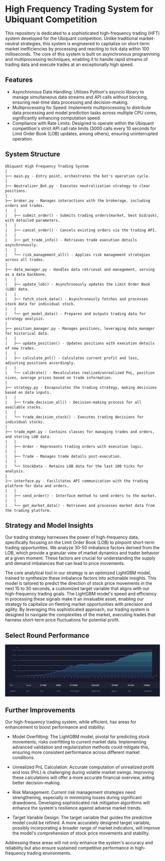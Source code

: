 # High Frequency Trading System for Ubiquant Competition
This repository is dedicated to a sophisticated high-frequency trading (HFT) system developed for the Ubiquant competition. Unlike traditional market-neutral strategies, this system is engineered to capitalize on short-term market inefficiencies by processing and reacting to tick data within 100 milliseconds. The core of this system is built on asynchronous programming and multiprocessing techniques, enabling it to handle rapid streams of trading data and execute trades at an exceptionally high speed.

## Features
- Asynchronous Data Handling: Utilizes Python's asyncio library to manage simultaneous data streams and API calls without blocking, ensuring real-time data processing and decision-making.
- Multiprocessing for Speed: Implements multiprocessing to distribute data processing and model prediction tasks across multiple CPU cores, significantly enhancing computation speed.
- Compliance with Rate Limits: Designed to operate within the Ubiquant competition's strict API call rate limits (3000 calls every 10 seconds for Limit Order Book (LOB) updates, among others), ensuring uninterrupted operation.

## System Structure
```
Ubiquant High Frequency Trading System
|
├── main.py - Entry point, orchestrates the bot's operation cycle.
|
├── Neutralizer_Bot.py - Executes neutralization strategy to clear positions.
|
├── broker.py - Manages interactions with the brokerage, including orders and trades.
|   |
|   ├── submit_order() - Submits trading orders(market, best bid/ask), with detailed parameters.
|   |
|   ├── cancel_order() - Cancels existing orders via the trading API.
|   |
|   ├── get_trade_info() - Retrieves trade execution details asynchronously.
|   |
|   └── risk_management_all() - Applies risk management strategies across all trades.
|
├── data_manager.py - Handles data retrieval and management, serving as a data backbone.
|   |
|   ├── update_lob() - Asynchronously updates the Limit Order Book (LOB) data.
|   |
|   ├── fetch_stock_data() - Asynchronously fetches and processes stock data for individual stock.
|   |
|   └── get_model_data() - Prepares and outputs trading data for strategy analysis.
|
├── position_manager.py - Manages positions, leveraging data_manager for historical data.
|   |
|   ├── update_position() - Updates positions with execution details of new trades.
|   |
|   ├── calculate_pnl() - Calculates current profit and loss, adjusting positions accordingly.
|   |
|   └── calibrate() - Recalculates realized/unrealized PnL, position sizes, average prices based on trade information.
|
├── strategy.py - Encapsulates the trading strategy, making decisions based on data inputs.
|   |
|   ├── trade_decision_all() - Decision-making process for all available stocks.
|   |
|   └── trade_decision_stock() - Executes trading decisions for individual stocks.
|
├── trade_mgmt.py - Contains classes for managing trades and orders, and storing LOB data.
|   |
|   ├── Order - Represents trading orders with execution logic.
|   |
|   ├── Trade - Manages trade details post-execution.
|   |
|   └── StockData - Retains LOB data for the last 100 ticks for analysis.
|
├── interface.py - Facilitates API communication with the trading platform for data and orders.
|   |
|   ├── send_order() - Interface method to send orders to the market.
|   |
|   └── get_market_data() - Retrieves and processes market data from the trading platform.
```

## Strategy and Model Insights
Our trading strategy harnesses the power of high-frequency data, specifically focusing on the Limit Order Book (LOB) to pinpoint short-term trading opportunities. We analyze 30-50 imbalance factors derived from the LOB, which provide a granular view of market dynamics and trader behavior at a given moment. These factors are crucial for understanding the supply and demand imbalances that can lead to price movements.

The core analytical tool in our strategy is an optimized LightGBM model, trained to synthesize these imbalance factors into actionable insights. This model is tailored to predict the direction of stock price movements in the next 15 to 30 seconds, a customized target variable that aligns with our high-frequency trading goals. The LightGBM model's speed and efficiency in processing these signals make it an invaluable asset, enabling our strategy to capitalize on fleeting market opportunities with precision and agility. By leveraging this sophisticated approach, our trading system is designed to navigate the complexities of the market, executing trades that harness short-term price fluctuations for potential profit.


## Select Round Performance
<img src="./img/select_performance.png" width="650">

## Further Improvements
Our high-frequency trading system, while efficient, has areas for enhancement to boost performance and stability:

- Model Overfitting: The LightGBM model, pivotal for predicting stock movements, risks overfitting to current market data. Implementing advanced validation and regularization methods could mitigate this, ensuring more consistent performance across different market conditions.

- Unrealized PnL Calculation: Accurate computation of unrealized profit and loss (PnL) is challenging during volatile market swings. Improving these calculations will offer a more accurate financial overview, aiding better decision-making.

- Risk Management: Current risk management strategies need strengthening, especially in minimizing losses during significant drawdowns. Developing sophisticated risk mitigation algorithms will enhance the system's resilience against adverse market trends.

- Target Variable Design: The target variable that guides the predictive model could be refined. A more accurately designed target variable, possibly incorporating a broader range of market indicators, will improve the model's comprehension of stock price movements and stability.

Addressing these areas will not only enhance the system's accuracy and reliability but also ensure sustained competitive performance in high-frequency trading environments.